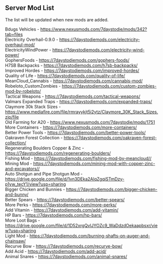 ## Server Mod List

The list will be updated when new mods are added.

Bdugs Vehicles - https://www.nexusmods.com/7daystodie/mods/342?tab=files <br>
Electricity Overhail-0.9.0 - https://7daystodiemods.com/electricity-overhaul-mod/<br>
ElectricityWindPower - https://7daystodiemods.com/electricity-wind-power/<br>
GophersFoods - https://7daystodiemods.com/gophers-foods/<br>
H7SB Backpacks - https://7daystodiemods.com/h7sb-backpacks/<br>
Improved Hordes - https://7daystodiemods.com/improved-hordes/<br>
Quality of Life - https://7daystodiemods.com/quality-of-life/<br>
MeanCloud_Cannabis - https://7daystodiemods.com/cannabis-mod/<br>
Robeloto_CustomZombies - https://7daystodiemods.com/custom-zombies-mod-by-robeloto/<br>
Tactical Weapons - https://7daystodiemods.com/tactical-weapons/<br>
Valmars Expanded Traps - https://7daystodiemods.com/expanded-traps/<br>
Claymore 30k Stack Sizes - https://www.mediafire.com/file/rmrayykjt5i2ytz/Claymore_30K_Stack_Sizes.zip/file<br>
Old Farming for A20 - https://www.nexusmods.com/7daystodie/mods/1751<br>
More Containers - https://7daystodiemods.com/more-containers/<br>
Better Power Tools - https://7daystodiemods.com/better-power-tools/<br>
Oakraven Forest Collection - https://7daystodiemods.com/oakraven-forest-collection/<br>
Regenerating Boulders Copper & Zinc - https://7daystodiemods.com/regenerating-boulders/<br>
Fishing Mod - https://7daystodiemods.com/fishing-mod-by-meancloud//<br>
Mining Mod - https://7daystodiemods.com/mining-mod-with-copper-zinc-and-excavators//<br>
Auto Shotgun and Pipe Shotgun Mod - https://drive.google.com/file/d/1vn3DEka2AlqZgqiSTmDzy-p1yw_tecY1/view?usp=sharing<br>
Bigger Chicken and Bunnies - https://7daystodiemods.com/bigger-chicken-and-bunny/<br>
Better Spears - https://7daystodiemods.com/better-spears/<br>
More Perks - https://7daystodiemods.com/more-perks/<br>
Add Vitamin - https://7daystodiemods.com/add-vitamin/<br>
HP Bars - https://7daystodiemods.com/hp-bars/<br>
More Loot Bags - https://drive.google.com/file/d/1D52xrgQvlJYOZc9_WaDdzdOekaapbsxr/view?usp=sharing<br>
Light Mod - https://7daystodiemods.com/burning-shafts-on-auger-and-chainsaw/<br>
Recurve Bow - https://7daystodiemods.com/recurve-bow/<br>
Add Acid - https://7daystodiemods.com/add-acid/<br>
Animal Snares - https://7daystodiemods.com/animal-snares/<br>
